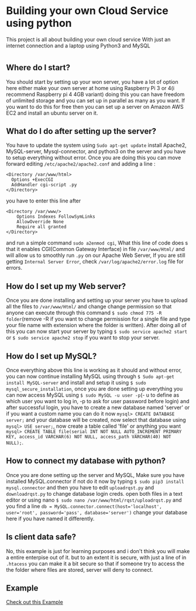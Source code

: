 # Building your own Cloud Service using python

This project is all about building your own cloud service With just an internet connection and a laptop using Python3 and MySQL
#
## Where do I start?
You should start by setting up your won server, you have a lot of option here either make your own server at home using Raspberry Pi 3 or 4(i recommend Raspberry pi 4 4GB variant) doing this you can have freedom of unlimited storage and you can set up in parallel as many as you want. If you want to do this for free then you can set up a server on Amazon AWS EC2 and install an ubuntu server on it.

## What do I do after setting up the server?
You have to update the system using `Sudo apt-get update` install Apache2, MySQL-server, Mysql-connector, and python3 on the server and you have to setup everything without error. Once you are doing this you can move forward editing `/etc/apache2/apache2.conf` and adding a line :
```
<Directory /var/www/html>
  Options +ExecCGI
  AddHandler cgi-script .py
</Directory>
```
you have to enter this line after 
```
<Directory /var/www/>
	Options Indexes FollowSymLinks
	AllowOverride None
	Require all granted
</Directory>
```
and run a simple command `sudo a2enmod cgi`, 
What this line of code does s that it enables CGI(Common Gateway Interface) in file `/var/www/Html/` and will allow us to smoothly run `.py` on our Apache Web Server, If you are still getting `Internal Server Error`, check `/var/log/apache2/error.log` file for errors.

## How do I set up my Web server?
Once you are done installing and setting up your server you have to upload all the files to  `/var/www/Html/` and change change permission so that anyone can execute through this command `$ sudo chmod 775 -R folder`(remove -R if you want to change permission for a single file and type your file name with extension where the folder is written). After doing all of this you can now start your server by typing `$ sudo service apache2 start` or `$ sudo service apache2 stop` if you want to stop your server.

## How do I set up MySQL?
Once everything above this line is working as it should and without error, you can now continue installing MySQL using through `$ Sudo apt-get install MySQL-server` and install and setup it using `$ sudo mysql_secure_installation`, once you are done setting up everything you can now access MySQL using `$ sudo MySQL -u user -p`(- u to define as which user you want to log in, -p to ask for user password before login) and after successful login, you have to create a new database named 'server' or if you want a custom name you can do it now `mysql> CREATE DATABASE server;` and your database will be created, now select that database using `mysql> USE server;`, now create a table called 'file' or anything you want `mysql> CREATE TABLE file(serial INT NOT NULL AUTO_INCREMENT PRIMARY KEY, access_id VARCHAR(6) NOT NULL, access_path VARCHAR(40) NOT NULL);`.

## How to connect my database with python?
Once you are done setting up the server and MySQL, Make sure you have installed MySQL.connector if not do it now by typing `$ sudo pip3 install mysql.connector` and then you have to edit `uploadrqst.py` and `downloadrqst.py` to change database login creds. open both files in a text editor or using nano `$ sudo nano /var/www/html/rqst/uploadrqst.py` and you find a line 
```db = MySQL.connector.connect(host='localhost', user='root', password='pass', database='server')```
change your database here if you have named it differently.

## Is client data safe?
No, this example is just for learning purposes and i don't think you will make a entire enterpise out of it. but to an extent it is secure, with just a line of in `.htacess` you can make it a bit secure so that if someone try to access the the folder where files are stored, server will deny to connect.


## Example
[Check out this Example](http://vishal.uno)
